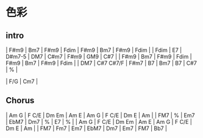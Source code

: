 # 色彩

## intro

| F#m9 | Bm7 | F#m9 | Fdim | F#m9 | Bm7 | F#m9 | Fdim |
| Fdim | E7 | D#m7-5 | DM7 | C#m7 | F#m9 | GM9 | C#7 |
| F#m9 | Bm7 | F#m9 | Fdim | F#m9 | Bm7 | F#m9 | Fdim |
| DM7 | C#7 C#7/F | F#m7 | B7 | Bm7 | B7 | C#7 | % |

| F/G | Cm7 |

## Chorus

| Am G | F C/E | Dm Em | Am E | Am G | F C/E | Dm E | Am |
| FM7 | % | Em7 | EbM7 | Dm7 | % | E7 | % |
| Am G | F C/E | Dm Em | Am E | Am G | F C/E | Dm E | Am |
| FM7 | Fm7 | Em7 | EbM7 | Dm7 | Em7 | FM7 | Bb7 |
